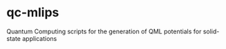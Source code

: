 # qc-mlips
 Quantum Computing scripts for the generation of QML potentials for solid-state applications
